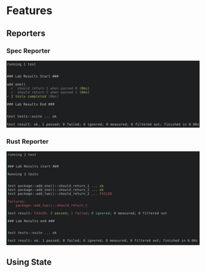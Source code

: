 # Features

## Reporters
### Spec Reporter
![Spec Reporter](images/reporter-spec.png "Spec Reporter")
### Rust Reporter
![Rust Reporter](images/reporter-rust.png "Rust Reporter")


## Using State



